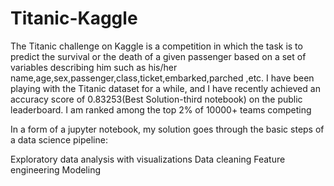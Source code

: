 # Titanic-Kaggle
The Titanic challenge on Kaggle is a competition in which the task is to predict the survival or the death of a given passenger based on a set of variables describing him such as his/her name,age,sex,passenger,class,ticket,embarked,parched ,etc. I have been playing with the Titanic dataset for a while, and I have recently achieved an accuracy score of 0.83253(Best Solution-third notebook) on the public leaderboard.  I am ranked among the top 2% of 10000+ teams competing

In a form of a jupyter notebook, my solution goes through the basic steps of a data science pipeline:

Exploratory data analysis with visualizations
Data cleaning
Feature engineering
Modeling
